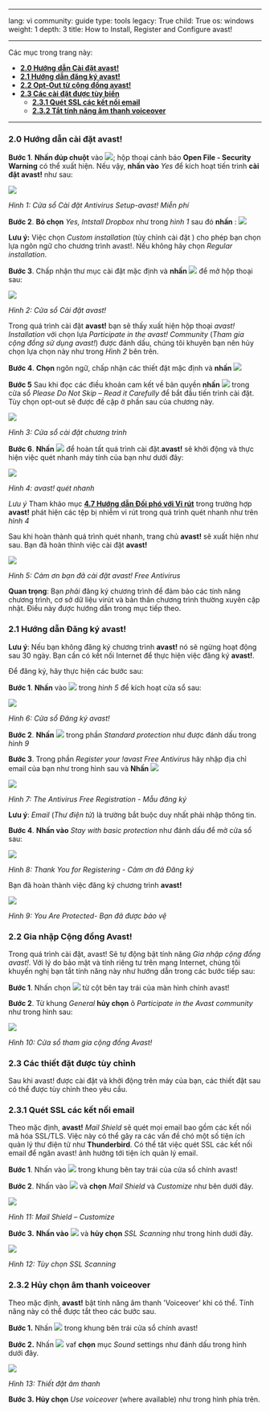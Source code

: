

---

lang: vi
community: guide
type: tools
legacy: True
child: True
os: windows
weight: 1
depth: 3
title: How to Install, Register and Configure avast!

---

Các mục trong trang này:

- [**2.0 Hướng dẫn Cài đặt avast!**](#2.0)
- [**2.1 Hướng dẫn đăng ký avast!**](#2.1)
- [**2.2 Opt-Out từ cộng đồng avast!**](#2.2)
- [**2.3 Các cài đặt được tùy biến**](#2.3)
	- [**2.3.1 Quét SSL các kết nối email**](#2.3.1)
	- [**2.3.2 Tắt tính năng âm thanh voiceover**](#2.3.2)


-------

<a name="2.0"></a>

### 2.0 Hướng dẫn cài đặt avast! ###


**Bước 1**. **Nhấn đúp chuột** vào ![](/sbox/screen/avast-vi-1/01.png); hộp thoại cảnh báo **Open File - Security Warning** có thể xuất hiện. Nếu vậy, **nhấn vào** *Yes* để kích hoạt tiến trình **cài đặt avast!** như sau:

![](/sbox/screen/avast-vi-1/03.png)

*Hình 1: Cửa sổ Cài đặt Antivirus Setup-avast! Miễn phí*

**Bước 2**. **Bỏ chọn**  *Yes, Intstall Dropbox* như trong *hình 1* sau đó **nhấn** : ![](/sbox/screen/avast-vi-1/04.png)

**Lưu ý:** Việc chọn *Custom installation* (tùy chỉnh cài đặt ) cho phép bạn chọn lựa ngôn ngữ cho chương trình avast!. Nếu không hãy chọn *Regular installation*.

**Bước 3**. Chấp nhận thư mục cài đặt mặc định và **nhấn** ![](/sbox/screen/avast-vi-1/05.png) để mở hộp thoại sau:

![](/sbox/screen/avast-vi-1/06.png)

*Hình 2: Cửa sổ Cài đặt avast!*

Trong quá trình cài đặt **avast!** bạn sẽ thấy xuất hiện hộp thoại *avast! Installation* với chọn lựa *Participate in the avast! Community* (*Tham gia cộng đồng sử dụng avast!*) được đánh dấu, chúng tôi khuyên bạn nên hủy chọn lựa chọn này như trong *Hình 2* bên trên.

**Bước 4**. **Chọn** ngôn ngữ, chấp nhận các thiết đặt mặc định và **nhấn** ![](/sbox/screen/avast-vi-1/05.png)

**Bước 5** Sau khi đọc các điều khoản cam kết về bản quyền **nhấn** ![](/sbox/screen/avast-vi-1/05.png) trong cửa sổ *Please Do Not Skip – Read it Carefully* để bắt đầu tiến trình cài đặt. Tùy chọn opt-out sẽ được đề cập ở phần sau của chương này.

![](/sbox/screen/avast-vi-1/07.png)

*Hình 3: Cửa sổ cài đặt chương trình*


**Bước 6**. **Nhấn** ![](/sbox/screen/avast-vi-1/08.png) để hoàn tất quá trình cài đặt.**avast!** sẽ khởi động và thực hiện việc quét nhanh máy tính của bạn như dưới đây: 

![](/sbox/screen/avast-vi-1/09.png)

*Hình 4: avast! quét nhanh*

*Lưu ý* Tham khảo mục [**4.7 Hướng dẫn Đối phó với Vi rút**](/vi/avast_doiphovirut#4.7) trong trường hợp **avast!** phát hiện các tệp bị nhiễm vi rút trong quá trình quét nhanh như trên *hình 4*

Sau khi hoàn thành quá trình quét nhanh, trang chủ **avast!** sẽ xuất hiện như sau. Bạn đã hoàn thình việc cài đặt **avast!**

![](/sbox/screen/avast-vi-1/10.png)

*Hình 5: Cảm ơn bạn đã cài đặt avast! Free Antivirus*

**Quan trọng**: Bạn *phải* đăng ký chương trình để đảm bảo các tính năng chương trình, cơ sở dữ liệu virút và bản thân chương trình thường xuyên cập nhật. Điều này được hướng dẫn trong mục tiếp theo.

<a name="2.1"></a>

### 2.1 Hướng dẫn Đăng ký avast! ###

**Lưu ý**: Nếu bạn không đăng ký chương trình **avast!** nó sẽ ngừng hoạt động sau 30 ngày. Bạn cần có kết nối Internet để thực hiện việc đăng ký **avast!**.

Để đăng ký, hãy thực hiện các bước sau:

**Bước 1**. **Nhấn** vào ![](/sbox/screen/avast-vi-1/11.png) trong *hình 5* để kích hoạt cửa sổ sau:

![](/sbox/screen/avast-vi-1/12.png)

*Hình 6: Cửa sổ Đăng ký avast!*

**Bước 2**. **Nhấn** ![](/sbox/screen/avast-vi-1/13.png)  trong phần *Standard protection* như được đánh dấu trong *hình 9*


**Bước 3**. Trong phần *Register your !avast Free Antivirus* hãy nhập địa chỉ email của bạn như trong hình sau và  **Nhấn**  ![](/sbox/screen/avast-vi-1/15.png) 

![](/sbox/screen/avast-vi-1/14.png) 
  
*Hình 7: The Antivirus Free Registration - Mẫu đăng ký*

**Lưu ý**: *Email* (*Thư điện tử*) là trường bắt buộc duy nhất phải nhập thông tin. 

**Bước 4**. **Nhấn vào** *Stay with basic protection* như đánh dấu để mở cửa sổ sau:

![](/sbox/screen/avast-vi-1/16.png)

*Hình 8: Thank You for Registering - Cảm ơn đã Đăng ký*


Bạn đã hoàn thành việc đăng ký chương trình **avast!** 

![](/sbox/screen/avast-vi-1/17.png)

*Hình 9: You Are Protected- Bạn đã được bảo vệ*


<a name="2.2"></a>

### 2.2 Gia nhập Cộng đồng Avast! ###

Trong quá trình cài đặt, avast! Sẽ tự động bật tính năng *Gia nhập cộng đồng avast!*. Với lý do bảo mật và tính riêng tư trên mạng Internet, chúng tôi khuyến nghị bạn tắt tính năng này như hướng dẫn trong các bước tiếp sau:

**Bước 1**. Nhấn chọn ![](/sbox/screen/avast-vi-1/18.png) từ cột bên tay trái của màn hình chính avast!

**Bước 2**. Từ khung *General* **hủy chọn** ô *Participate in the Avast community* như trong hình sau:

![](/sbox/screen/avast-vi-1/19.png)

*Hình 10: Cửa sổ tham gia cộng đồng Avast!*

<a name="2.3"></a>

### 2.3 Các thiết đặt được tùy chỉnh ###

Sau khi avast! được cài đặt và khởi động trên máy của bạn, các thiết đặt sau có thể được tùy chỉnh theo yêu cầu.

<a name="2.3.1"></a>

### 2.3.1 Quét SSL các kết nối email ###

Theo mặc định, **avast!** *Mail Shield* sẽ quét mọi email bao gồm các kết nối mã hóa SSL/TLS. Việc này có thể gây ra các vấn đề chó một số tiện ích quản lý thư điện tử như **Thunderbird**. Có thể tăt việc quét SSL các kết nối email để ngăn avast! ảnh hưởng tới tiện ích quản lý email.

**Bước 1**. Nhấn vào ![](/sbox/screen/avast-vi-1/18.png) trong khung bên tay trái của cửa sổ chính avast!

**Bước 2**. Nhấn vào ![](/sbox/screen/avast-vi-1/29.png) và **chọn** *Mail Shield* và *Customize* như bên dưới đây.

![](/sbox/screen/avast-vi-1/30.png)

*Hình 11: Mail Shield – Customize*

**Bước 3.** **Nhấn vào** ![](/sbox/screen/avast-vi-1/31.png) và **hủy chọn** *SSL Scanning* như trong hình dưới đây.

![](/sbox/screen/avast-vi-1/32.png)

*Hình 12: Tùy chọn SSL Scanning*


<a name="2.3.2"></a>

### 2.3.2 Hủy chọn âm thanh voiceover ###

Theo mặc định, **avast!** bật tính năng âm thanh 'Voiceover' khi có thể. Tính năng này có thể được tắt theo các bước sau.

**Bước 1.** Nhấn ![](/sbox/screen/avast-vi-1/18.png) trong khung bên trái cửa sổ chính avast!

**Bước 2.** Nhấn ![](/sbox/screen/avast-vi-1/33.png) vaf **chọn** mục *Sound* settings như đánh dấu trong hình dưới đây.

![](/sbox/screen/avast-vi-1/34.png)

*Hình 13: Thiết đặt âm thanh*

**Bước 3. Hủy chọn** *Use voiceover* (where available) như trong hình phía trên.

